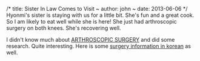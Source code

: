 /*
title: Sister In Law Comes to Visit
~
author: john
~
date: 2013-06-06
*/
Hyonmi's sister is staying with us for a little bit.  She's fun and a great cook. So I am likely to eat well while she is here!  She just had arthroscopic surgery on both knees.  She's recovering well.

I didn't know much about [ARTHROSCOPIC SURGERY](http://orthoinfo.aaos.org/topic.cfm?topic=A00299) and did some research.  Quite interesting.  Here is some [surgery information in korean](http://www.yuhs.or.kr/en/hospitals/severance/clinic_dept/OrthoSur_dept/intro/) as well.
